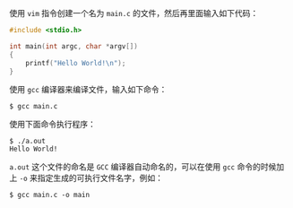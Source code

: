 使用 `vim` 指令创建一个名为 `main.c` 的文件，然后再里面输入如下代码：

```c
#include <stdio.h>

int main(int argc, char *argv[])
{
	printf("Hello World!\n");
}
```

使用 `gcc` 编译器来编译文件，输入如下命令：

```shell
$ gcc main.c
```

使用下面命令执行程序：

```shell
$ ./a.out 
Hello World!
```

`a.out` 这个文件的命名是 `GCC` 编译器自动命名的，可以在使用 `gcc` 命令的时候加上 `-o` 来指定生成的可执行文件名字，例如：

```shell
$ gcc main.c -o main
```


